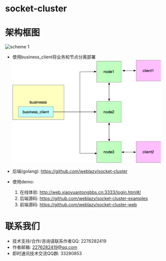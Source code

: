 # socket-cluster

# 架构框图
![scheme 1](pic/socket_cluster.png)
- 使用business_client将业务和节点分离部署
![scheme 1](pic/business_client.png)

- 后端(golang): https://github.com/weblazy/socket-cluster
- 使用demo:	

    1. 在线体验: http://web.xiaoyuantongbbs.cn:3333/login.html#/
    2. 后端源码: https://github.com/weblazy/socket-cluster-examples
    3. 前端源码: https://github.com/weblazy/socket-cluster-web

# 联系我们
- 技术支持/合作/咨询请联系作者QQ: 2276282419
- 作者邮箱: 2276282419@qq.com
- 即时通讯技术交流QQ群: 33280853